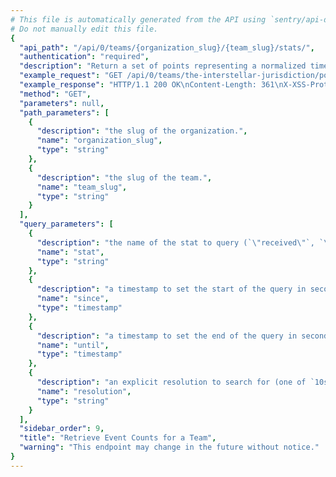 ```yaml
---
# This file is automatically generated from the API using `sentry/api-docs/generator.py.`
# Do not manually edit this file.
{
  "api_path": "/api/0/teams/{organization_slug}/{team_slug}/stats/", 
  "authentication": "required", 
  "description": "Return a set of points representing a normalized timestamp and the\nnumber of events seen in the period.\n\nQuery ranges are limited to Sentry's configured time-series\nresolutions.", 
  "example_request": "GET /api/0/teams/the-interstellar-jurisdiction/powerful-abolitionist/stats/ HTTP/1.1\nHost: sentry.io\nAuthorization: Bearer <token>", 
  "example_response": "HTTP/1.1 200 OK\nContent-Length: 361\nX-XSS-Protection: 1; mode=block\nX-Content-Type-Options: nosniff\nContent-Language: en\nAccess-Control-Expose-Headers: X-Sentry-Error, Retry-After\nVary: Accept-Language, Cookie\nAccess-Control-Allow-Methods: GET, HEAD, OPTIONS\nAllow: GET, HEAD, OPTIONS\nAccess-Control-Allow-Origin: *\nAccess-Control-Allow-Headers: X-Sentry-Auth, X-Requested-With, Origin, Accept, Content-Type, Authentication, Authorization\nContent-Type: application/json\nX-Frame-Options: deny\n\n[\n  [\n    1584892800, \n    0\n  ], \n  [\n    1584896400, \n    0\n  ], \n  [\n    1584900000, \n    0\n  ], \n  [\n    1584903600, \n    0\n  ], \n  [\n    1584907200, \n    0\n  ], \n  [\n    1584910800, \n    0\n  ], \n  [\n    1584914400, \n    0\n  ], \n  [\n    1584918000, \n    0\n  ], \n  [\n    1584921600, \n    0\n  ], \n  [\n    1584925200, \n    0\n  ], \n  [\n    1584928800, \n    0\n  ], \n  [\n    1584932400, \n    0\n  ], \n  [\n    1584936000, \n    0\n  ], \n  [\n    1584939600, \n    0\n  ], \n  [\n    1584943200, \n    0\n  ], \n  [\n    1584946800, \n    0\n  ], \n  [\n    1584950400, \n    0\n  ], \n  [\n    1584954000, \n    0\n  ], \n  [\n    1584957600, \n    0\n  ], \n  [\n    1584961200, \n    0\n  ], \n  [\n    1584964800, \n    0\n  ], \n  [\n    1584968400, \n    0\n  ], \n  [\n    1584972000, \n    0\n  ], \n  [\n    1584975600, \n    4\n  ]\n]", 
  "method": "GET", 
  "parameters": null, 
  "path_parameters": [
    {
      "description": "the slug of the organization.", 
      "name": "organization_slug", 
      "type": "string"
    }, 
    {
      "description": "the slug of the team.", 
      "name": "team_slug", 
      "type": "string"
    }
  ], 
  "query_parameters": [
    {
      "description": "the name of the stat to query (`\"received\"`, `\"rejected\"`)", 
      "name": "stat", 
      "type": "string"
    }, 
    {
      "description": "a timestamp to set the start of the query in seconds since UNIX epoch.", 
      "name": "since", 
      "type": "timestamp"
    }, 
    {
      "description": "a timestamp to set the end of the query in seconds since UNIX epoch.", 
      "name": "until", 
      "type": "timestamp"
    }, 
    {
      "description": "an explicit resolution to search for (one of `10s`, `1h`, and `1d`)", 
      "name": "resolution", 
      "type": "string"
    }
  ], 
  "sidebar_order": 9, 
  "title": "Retrieve Event Counts for a Team", 
  "warning": "This endpoint may change in the future without notice."
}
---
```

